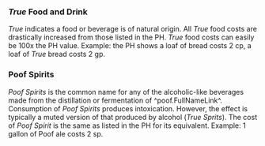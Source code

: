 ### *True* Food and Drink
*True* indicates a food or beverage is of natural origin.
All *True* food costs are drastically increased from those listed in the PH. *True* food costs can easily be 100x the PH value. Example: the PH shows a loaf of bread costs 2 cp, a loaf of *True* bread costs 2 gp.

### Poof Spirits
*Poof Spirits* is the common name for any of the alcoholic-like beverages made from the distillation or fermentation of ^poof.FullNameLink^. Consumption of *Poof Spirits* produces intoxication. However, the effect is typically a muted version of that produced by alcohol (*True Sprits*). The cost of *Poof Spirit* is the same as listed in the PH for its equivalent. Example: 1 gallon of Poof ale costs 2 sp.
